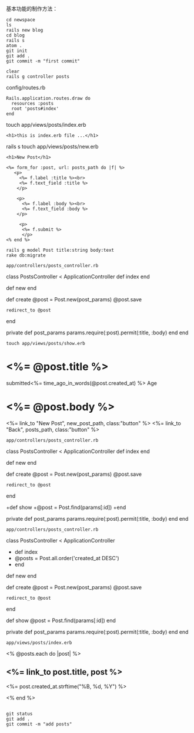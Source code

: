 
基本功能的制作方法：
```
cd newspace
ls
rails new blog
cd blog
rails s
atom .
git init
git add .
git commit -m "first commit"
```
```
clear
rails g controller posts
```
config/routes.rb
```
Rails.application.routes.draw do
  resources :posts
  root 'posts#index'
end

```

touch app/views/posts/index.erb
```
<h1>this is index.erb file ...</h1>
```
rails s
touch app/views/posts/new.erb
```
<h1>New Post</h1>

<%= form_for :post, url: posts_path do |f| %>
   <p>
     <%= f.label :title %><br>
     <%= f.text_field :title %>
    </p>

    <p>
      <%= f.label :body %><br>
      <%= f.text_field :body %>
    </p>

     <p>
      <%= f.submit %>
      </p>
<% end %>

```
```
rails g model Post title:string body:text
rake db:migrate
```
```
app/controllers/posts_controller.rb
```
class PostsController < ApplicationController
  def index
  end


  def new
  end

  def create
    @post = Post.new(post_params)
    @post.save

    redirect_to @post
  end


private
   def post_params
     params.require(:post).permit(:title, :body)
   end
end

```
touch app/views/posts/show.erb
```
<h1 class="title">
 <%= @post.title %>
</h1>

<p class="date"></p>
submitted<%= time_ago_in_words(@post.created_at) %> Age

<h1 class="body">
 <%= @post.body %>
</h1>

<%= link_to "New Post", new_post_path, class:"button" %>
<%= link_to "Back", posts_path, class:"button" %>

```
app/controllers/posts_controller.rb
```
class PostsController < ApplicationController
  def index
  end


  def new
  end

  def create
    @post = Post.new(post_params)
    @post.save

    redirect_to @post
  end

  +def show
   +@post = Post.find(params[:id])
  +end

private
   def post_params
     params.require(:post).permit(:title, :body)
   end
end

```
app/controllers/posts_controller.rb
```
class PostsController < ApplicationController
  +  def index
  +    @posts = Post.all.order('created_at DESC')
  +  end


  def new
  end

  def create
    @post = Post.new(post_params)
    @post.save

    redirect_to @post
  end

  def show
   @post = Post.find(params[:id])
  end

private
   def post_params
     params.require(:post).permit(:title, :body)
   end
end

```
app/views/posts/index.erb
```
<% @posts.each do |post| %>
<div class="post_wrapper">
  <h2><%= link_to post.title, post %></h2>
  <p class="date"><%= post.created_at.strftime("%B, %d, %Y") %>
</div>
<% end %>

```

git status
git add .
git commit -m "add posts"
```
